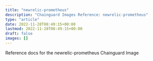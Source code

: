 ```yaml
---
title: "newrelic-prometheus"
description: "Chainguard Images Reference: newrelic-prometheus"
type: "article"
date: 2022-11-28T08:49:15+00:00
lastmod: 2022-11-28T08:49:15+00:00
draft: false
images: []
---
```


Reference docs for the newrelic-prometheus Chainguard Image
